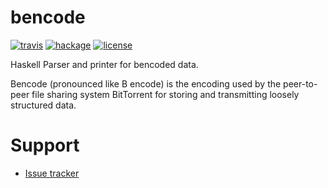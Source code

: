 # bencode

[![travis][badge-travis]][travis]
[![hackage][badge-hackage]][hackage]
[![license][badge-license]][license]

Haskell Parser and printer for bencoded data.

Bencode (pronounced like B encode) is the encoding used by the
peer-to-peer file sharing system BitTorrent for storing and
transmitting loosely structured data.


# Support

- [Issue tracker][issues]



[badge-travis]: https://travis-ci.org/creichert/bencode.svg?branch=master
[travis]: https://travis-ci.org/creichert/bencode
[badge-hackage]: https://img.shields.io/hackage/v/bencode.svg?dummy
[hackage]: https://hackage.haskell.org/package/benchode
[badge-license]: https://img.shields.io/badge/license-BSD3-green.svg?dummy
[license]: https://github.com/creichert/bencode/blob/master/LICENSE
[issues]: https://github.com/creichert/bencode/issues
